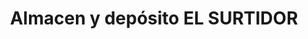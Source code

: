 ---
title: "Almacen y depósito EL SURTIDOR"
url: /moniquira/almacen-y-deposito-el-surtidor/
shop: Lebensmittel
---